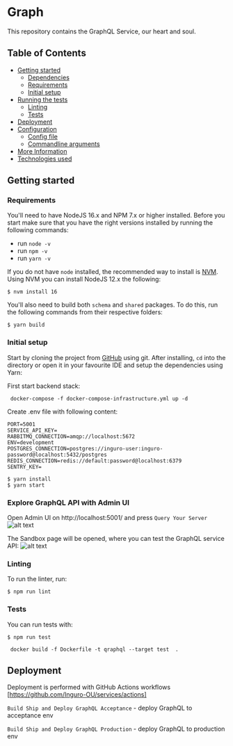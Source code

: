 # Graph

This repository contains the GraphQL Service, our heart and soul.

## Table of Contents

- [Getting started](#getting-started)
  - [Dependencies](#dependencies)
  - [Requirements](#requirements)
  - [Initial setup](#initial-setup)
- [Running the tests](#running-the-tests)
  - [Linting](#linting)
  - [Tests](#tests)
- [Deployment](#deployment)
- [Configuration](#configuration)
  - [Config file](#config-file)
  - [Commandline arguments](#commandline-arguments)
- [More Information](#more-information)
- [Technologies used](#technologies-used)

## Getting started

### Requirements

You'll need to have NodeJS 16.x and NPM 7.x or higher installed. Before you start make sure that
you have the right versions installed by running the following commands:

- run `node -v`
- run `npm -v`
- run `yarn -v`

If you do not have `node` installed, the recommended way to install is [NVM](https://github.com/nvm-sh/nvm#installing-and-updating). Using NVM you can install NodeJS 12.x the following:

```
$ nvm install 16
```

You'll also need to build both `schema` and `shared` packages. To do this, run the following commands from their respective folders:

```
$ yarn build
```

### Initial setup

Start by cloning the project from [GitHub](https://github.com/leaflytics/services) using git. After installing, `cd` into the directory or open it in your favourite IDE and setup the dependencies using Yarn:

First start backend stack:

```
 docker-compose -f docker-compose-infrastructure.yml up -d
```

Create .env file with following content:

```
PORT=5001
SERVICE_API_KEY=
RABBITMQ_CONNECTION=amqp://localhost:5672
ENV=development
POSTGRES_CONNECTION=postgres://inguro-user:inguro-password@localhost:5432/postgres
REDIS_CONNECTION=redis://default:password@localhost:6379
SENTRY_KEY=
```

```
$ yarn install
$ yarn start
```

### Explore GraphQL API with Admin UI

Open Admin UI on http://localhost:5001/ and press `Query Your Server`
![alt text](./assets/admin-ui.png)

The Sandbox page will be opened, where you can test the GraphQL service API:
![alt text](./assets/sandbox.png)

### Linting

To run the linter, run:

```
$ npm run lint
```

### Tests

You can run tests with:

```
$ npm run test
```

```
 docker build -f Dockerfile -t qraphql --target test  .
```

## Deployment

Deployment is performed with GitHub Actions workflows [https://github.com/Inguro-OU/services/actions]

`Build Ship and Deploy GraphQL Acceptance` - deploy GraphQL to acceptance env

`Build Ship and Deploy GraphQL Production` - deploy GraphQL to production env
